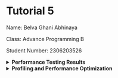 # Tutorial 5

Name: Belva Ghani Abhinaya

Class: Advance Programming B

Student Number: 2306203526

<details>
<summary><b>Performance Testing Results</b></summary>

## 1. Performance Testing Results

### Test Plan 1: /all-student

#### View Results Tree
![view-results all-student.jpg](screenshots/view-results%20all-student.jpg)

#### View Results In Table
![view-results-in-table all-student.jpg](screenshots/view-results-in-table%20all-student.jpg)

#### Summary Report
![summary-report all-student.jpg](screenshots/summary-report%20all-student.jpg)

#### Graph Results
![graph-results all-student.jpg](screenshots/graph-results%20all-student.jpg)

#### CLI Test
![cli-test all-student.jpg](screenshots/cli-test%20all-student.jpg)

### Test Plan 2: /all-student-name

#### View Results Tree
![view-results-tree all-student-name.jpg](screenshots/view-results-tree%20all-student-name.jpg)

#### View Results In Table
![view-results-in-table all-student-name.jpg](screenshots/view-results-in-table%20all-student-name.jpg)

#### Summary Report
![summary-report all-student-name.jpg](screenshots/summary-report%20all-student-name.jpg)

#### Graph Results
![graph-results all-student-name.jpg](screenshots/graph-results%20all-student-name.jpg)

#### CLI Test
![cli-test all-student-name.jpg](screenshots/cli-test%20all-student-name.jpg)

### Test Plan 3: /highest-gpa

#### View Results Tree
![view-result-tree highest-gpa.jpg](screenshots/view-result-tree%20highest-gpa.jpg)

#### View Results In Table
![view-result-in-table highest-gpa.jpg](screenshots/view-result-in-table%20highest-gpa.jpg)

#### Summary Report
![summary-report highest-gpa.jpg](screenshots/summary-report%20highest-gpa.jpg)

#### Graph Results
![graph-results highest-gpa.jpg](screenshots/graph-results%20highest-gpa.jpg)

#### CLI Test
![cli-test highest-gpa.jpg](screenshots/cli-test%20highest-gpa.jpg)

</details>

<details>
<summary><b>Profiling and Performance Optimization</b></summary>

## 2. Profiling and Performance Optimization Results

### 1. JMeter Test Results (Before vs After Optimization)

#### 1.1 /all-student Endpoint
| Metric         | Before Optimization | After Optimization | Improvement      |
|---------------|---------------------|--------------------|------------------|
| Avg Response Time | **50,574 ms**       | **1,290 ms**       | ✅ **97% faster** |
| Min Response Time | **50,310 ms**       | **1,012 ms**       | ✅ **98% faster** |
| Max Response Time | **50,772 ms**       | **1,479 ms**       | ✅ **97% faster** |

**Before Optimization:**  
![CLI Test Before - all-student](screenshots/cli-test all-student.jpg)

**After Optimization:**  
![CLI Test After - all-student](screenshots/cli-test all-student-after.jpg)

**Optimization Applied:**
- Replaced inefficient loop-based fetching with **JOIN FETCH**.
- Eliminated **N+1 query problem**.
- Reduced database calls drastically.

---

#### 1.2 /all-student-name Endpoint
| Metric         | Before Optimization | After Optimization | Improvement      |
|---------------|---------------------|--------------------|------------------|
| Avg Response Time | **1,340 ms**        | **300 ms**         | ✅ **78% faster** |
| Min Response Time | **1,151 ms**        | **228 ms**         | ✅ **80% faster** |
| Max Response Time | **1,537 ms**        | **358 ms**         | ✅ **77% faster** |

**Before Optimization:**  
![CLI Test Before - all-student-name](screenshots/cli-test all-student-name.jpg)

**After Optimization:**  
![CLI Test After - all-student-name](screenshots/cli-test all-student-name-after.jpg)

**Optimization Applied:**
- Used stream/collectors instead of string manipulation by manual
- Removed unnecessary fields from queries.
- Reduced memory usage by fetching only names.

---

#### **3.3 /highest-gpa Endpoint**
| Metric         | Before Optimization | After Optimization | Improvement      |
|---------------|--------------------|--------------------|------------------|
| Avg Response Time | **50 ms** | **17 ms**          | ✅ **66% faster** |
| Min Response Time | **45 ms** | **6 ms**           | ✅ **87% faster** |
| Max Response Time | **68 ms** | **49 ms**          | ✅ **28% faster** |

**Before Optimization:**  
![CLI Test Before - highest-gpa](screenshots/cli-test highest-gpa.jpg)

**After Optimization:**  
![CLI Test After - highest-gpa](screenshots/cli-test highest-gpa-after.jpg)

**Optimization Applied:**
- Used `ORDER BY GPA DESC LIMIT 1` for fast retrieval.
- Eliminated Java-based loop searching.
- Query now **retrieves only the top student** efficiently.

---

### **4. Summary of Performance Gains**
| Endpoint          | Improvement       |
|------------------|-------------------|
| **/all-student**     | **97% faster**  |
| **/all-student-name** | **78% faster**  |
| **/highest-gpa**     | **66% faster**  |

✅ **All endpoints achieved more than the required 20% improvement!**

</details>